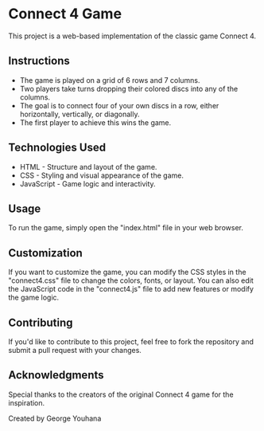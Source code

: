 <!DOCTYPE html>
<html>
<head>
  <meta charset="UTF-8">
  <title>Connect 4 Game</title>
  <link rel="stylesheet" type="text/css" href="connect4.css">
</head>
<body>
  <h1>Connect 4 Game</h1>
  <p>This project is a web-based implementation of the classic game Connect 4.</p>
  
  <h2>Instructions</h2>
  <ul>
    <li>The game is played on a grid of 6 rows and 7 columns.</li>
    <li>Two players take turns dropping their colored discs into any of the columns.</li>
    <li>The goal is to connect four of your own discs in a row, either horizontally, vertically, or diagonally.</li>
    <li>The first player to achieve this wins the game.</li>
  </ul>
  
  <h2>Technologies Used</h2>
  <ul>
    <li>HTML - Structure and layout of the game.</li>
    <li>CSS - Styling and visual appearance of the game.</li>
    <li>JavaScript - Game logic and interactivity.</li>
  </ul>
  
  <h2>Usage</h2>
  <p>To run the game, simply open the "index.html" file in your web browser.</p>
  
  <h2>Customization</h2>
  <p>If you want to customize the game, you can modify the CSS styles in the "connect4.css" file to change the colors, fonts, or layout. You can also edit the JavaScript code in the "connect4.js" file to add new features or modify the game logic.</p>
  
  <h2>Contributing</h2>
  <p>If you'd like to contribute to this project, feel free to fork the repository and submit a pull request with your changes.</p>
  
  <h2>Acknowledgments</h2>
  <p>Special thanks to the creators of the original Connect 4 game for the inspiration.</p>
  
  <footer>
    <p>Created by George Youhana</p>
  </footer>
  
  <script src="connect4.js"></script>
</body>
</html>
